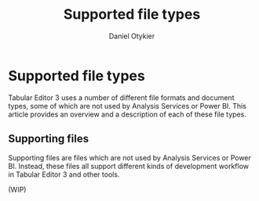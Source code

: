﻿---
uid: supported-files
title: Supported file types
author: Daniel Otykier
updated: 2021-09-08
---
# Supported file types

Tabular Editor 3 uses a number of different file formats and document types, some of which are not used by Analysis Services or Power BI. This article provides an overview and a description of each of these file types.

## Supporting files

Supporting files are files which are not used by Analysis Services or Power BI. Instead, these files all support different kinds of development workflow in Tabular Editor 3 and other tools.

(WIP)
